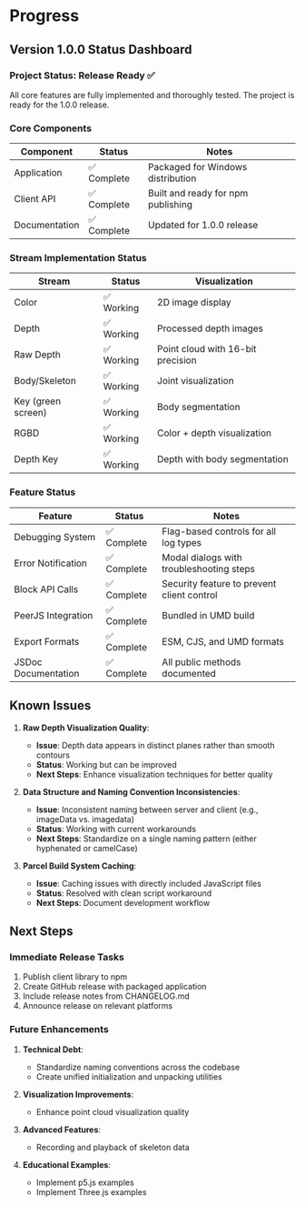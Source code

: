 # Progress

## Version 1.0.0 Status Dashboard

### Project Status: Release Ready ✅

All core features are fully implemented and thoroughly tested. The project is ready for the 1.0.0 release.

### Core Components

| Component     | Status      | Notes                              |
| ------------- | ----------- | ---------------------------------- |
| Application   | ✅ Complete | Packaged for Windows distribution  |
| Client API    | ✅ Complete | Built and ready for npm publishing |
| Documentation | ✅ Complete | Updated for 1.0.0 release          |

### Stream Implementation Status

| Stream             | Status     | Visualization                     |
| ------------------ | ---------- | --------------------------------- |
| Color              | ✅ Working | 2D image display                  |
| Depth              | ✅ Working | Processed depth images            |
| Raw Depth          | ✅ Working | Point cloud with 16-bit precision |
| Body/Skeleton      | ✅ Working | Joint visualization               |
| Key (green screen) | ✅ Working | Body segmentation                 |
| RGBD               | ✅ Working | Color + depth visualization       |
| Depth Key          | ✅ Working | Depth with body segmentation      |

### Feature Status

| Feature             | Status      | Notes                                      |
| ------------------- | ----------- | ------------------------------------------ |
| Debugging System    | ✅ Complete | Flag-based controls for all log types      |
| Error Notification  | ✅ Complete | Modal dialogs with troubleshooting steps   |
| Block API Calls     | ✅ Complete | Security feature to prevent client control |
| PeerJS Integration  | ✅ Complete | Bundled in UMD build                       |
| Export Formats      | ✅ Complete | ESM, CJS, and UMD formats                  |
| JSDoc Documentation | ✅ Complete | All public methods documented              |

## Known Issues

1. **Raw Depth Visualization Quality**:

   - **Issue**: Depth data appears in distinct planes rather than smooth contours
   - **Status**: Working but can be improved
   - **Next Steps**: Enhance visualization techniques for better quality

2. **Data Structure and Naming Convention Inconsistencies**:

   - **Issue**: Inconsistent naming between server and client (e.g., imageData vs. imagedata)
   - **Status**: Working with current workarounds
   - **Next Steps**: Standardize on a single naming pattern (either hyphenated or camelCase)

3. **Parcel Build System Caching**:
   - **Issue**: Caching issues with directly included JavaScript files
   - **Status**: Resolved with clean script workaround
   - **Next Steps**: Document development workflow

## Next Steps

### Immediate Release Tasks

1. Publish client library to npm
2. Create GitHub release with packaged application
3. Include release notes from CHANGELOG.md
4. Announce release on relevant platforms

### Future Enhancements

1. **Technical Debt**:

   - Standardize naming conventions across the codebase
   - Create unified initialization and unpacking utilities

2. **Visualization Improvements**:

   - Enhance point cloud visualization quality

3. **Advanced Features**:

   - Recording and playback of skeleton data

4. **Educational Examples**:
   - Implement p5.js examples
   - Implement Three.js examples
